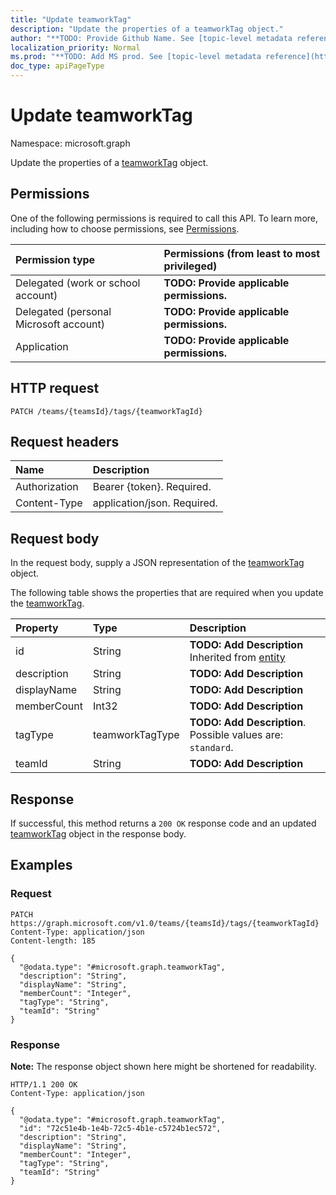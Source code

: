 ```yaml
---
title: "Update teamworkTag"
description: "Update the properties of a teamworkTag object."
author: "**TODO: Provide Github Name. See [topic-level metadata reference](https://msgo.azurewebsites.net/add/document/guidelines/metadata.html#topic-level-metadata)**"
localization_priority: Normal
ms.prod: "**TODO: Add MS prod. See [topic-level metadata reference](https://msgo.azurewebsites.net/add/document/guidelines/metadata.html#topic-level-metadata)**"
doc_type: apiPageType
---
```


# Update teamworkTag
Namespace: microsoft.graph



Update the properties of a [teamworkTag](../resources/teamworktag.md) object.

## Permissions
One of the following permissions is required to call this API. To learn more, including how to choose permissions, see [Permissions](/graph/permissions-reference).

|Permission type|Permissions (from least to most privileged)|
|:---|:---|
|Delegated (work or school account)|**TODO: Provide applicable permissions.**|
|Delegated (personal Microsoft account)|**TODO: Provide applicable permissions.**|
|Application|**TODO: Provide applicable permissions.**|

## HTTP request

<!-- {
  "blockType": "ignored"
}
-->
``` http
PATCH /teams/{teamsId}/tags/{teamworkTagId}
```

## Request headers
|Name|Description|
|:---|:---|
|Authorization|Bearer {token}. Required.|
|Content-Type|application/json. Required.|

## Request body
In the request body, supply a JSON representation of the [teamworkTag](../resources/teamworktag.md) object.

The following table shows the properties that are required when you update the [teamworkTag](../resources/teamworktag.md).

|Property|Type|Description|
|:---|:---|:---|
|id|String|**TODO: Add Description** Inherited from [entity](../resources/entity.md)|
|description|String|**TODO: Add Description**|
|displayName|String|**TODO: Add Description**|
|memberCount|Int32|**TODO: Add Description**|
|tagType|teamworkTagType|**TODO: Add Description**. Possible values are: `standard`.|
|teamId|String|**TODO: Add Description**|



## Response

If successful, this method returns a `200 OK` response code and an updated [teamworkTag](../resources/teamworktag.md) object in the response body.

## Examples

### Request
<!-- {
  "blockType": "request",
  "name": "update_teamworktag"
}
-->
``` http
PATCH https://graph.microsoft.com/v1.0/teams/{teamsId}/tags/{teamworkTagId}
Content-Type: application/json
Content-length: 185

{
  "@odata.type": "#microsoft.graph.teamworkTag",
  "description": "String",
  "displayName": "String",
  "memberCount": "Integer",
  "tagType": "String",
  "teamId": "String"
}
```


### Response
**Note:** The response object shown here might be shortened for readability.
<!-- {
  "blockType": "response",
  "truncated": true
}
-->
``` http
HTTP/1.1 200 OK
Content-Type: application/json

{
  "@odata.type": "#microsoft.graph.teamworkTag",
  "id": "72c51e4b-1e4b-72c5-4b1e-c5724b1ec572",
  "description": "String",
  "displayName": "String",
  "memberCount": "Integer",
  "tagType": "String",
  "teamId": "String"
}
```

